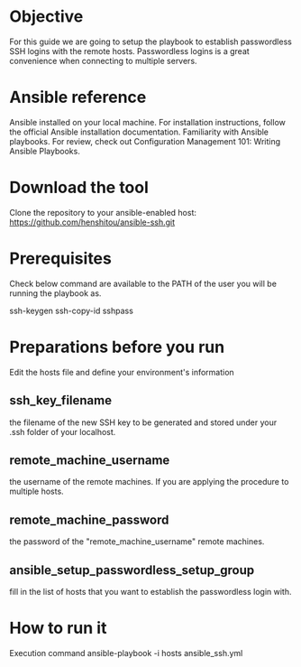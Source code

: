 # Objective

For this guide we are going to setup the playbook to establish passwordless SSH logins with the remote hosts. Passwordless logins is a great convenience when connecting to multiple servers.

# Ansible reference

Ansible installed on your local machine. For installation instructions, follow the official Ansible installation documentation.
Familiarity with Ansible playbooks. For review, check out Configuration Management 101: Writing Ansible Playbooks.

# Download the tool

Clone the repository to your ansible-enabled host:
https://github.com/henshitou/ansible-ssh.git

# Prerequisites

Check below command are available to the PATH of the user you will be running the playbook as.

ssh-keygen
ssh-copy-id
sshpass

# Preparations before you run
Edit the hosts file and define your environment's information
  ## ssh_key_filename	
the filename of the new SSH key to be generated and stored under your .ssh folder of your localhost.
  ## remote_machine_username
the username of the remote machines. If you are applying the procedure to multiple hosts.
  ## remote_machine_password
the password of the "remote_machine_username" remote machines.
  ## ansible_setup_passwordless_setup_group
fill in the list of hosts that you want to establish the passwordless login with.

# How to run it

Execution command 
ansible-playbook -i hosts ansible_ssh.yml
